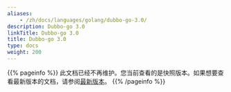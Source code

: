 ```yaml
---
aliases:
    - /zh/docs/languages/golang/dubbo-go-3.0/
description: Dubbo-go 3.0
linkTitle: Dubbo-go 3.0
title: Dubbo-go 3.0
type: docs
weight: 200
---
```



{{% pageinfo %}} 此文档已经不再维护。您当前查看的是快照版本。如果想要查看最新版本的文档，请参阅[最新版本](/zh-cn/docs3-v2/golang-sdk/)。
{{% /pageinfo %}}